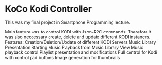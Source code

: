 # KoCo Kodi Controller
This was my final project in Smartphone Programming lecture.

Main feature was to control KODI with Json-RPC commands. Therefore it was also neccessary create, delete and update different KODI instances. 
Features: 
  Creation/Deletion/Update of different KODI Servers
  Music Library Presentation
  Starting Music Playback from Music Library View
  Music playback control
  Playlist presentation and modifications
  Full control for Kodi with control pad buttons
  Image generation for thumbnails
 
